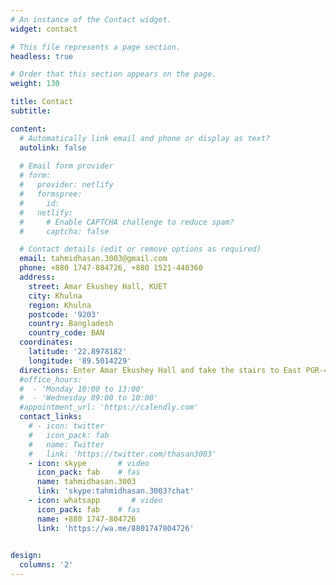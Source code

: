 ```yaml
---
# An instance of the Contact widget.
widget: contact

# This file represents a page section.
headless: true

# Order that this section appears on the page.
weight: 130

title: Contact
subtitle:

content:
  # Automatically link email and phone or display as text?
  autolink: false
  
  # Email form provider
  # form:
  #   provider: netlify
  #   formspree:
  #     id:
  #   netlify:
  #     # Enable CAPTCHA challenge to reduce spam?
  #     captcha: false

  # Contact details (edit or remove options as required)
  email: tahmidhasan.3003@gmail.com
  phone: +880 1747-804726, +880 1521-440360
  address:
    street: Amar Ekushey Hall, KUET
    city: Khulna
    region: Khulna
    postcode: '9203'
    country: Bangladesh
    country_code: BAN
  coordinates:
    latitude: '22.8978182'
    longitude: '89.5014229'
  directions: Enter Amar Ekushey Hall and take the stairs to East PGR-4 on Floor 2
  #office_hours:
  #  - 'Monday 10:00 to 13:00'
  #  - 'Wednesday 09:00 to 10:00'
  #appointment_url: 'https://calendly.com'
  contact_links:
    # - icon: twitter
    #   icon_pack: fab
    #   name: Twitter
    #   link: 'https://twitter.com/thasan3003'
    - icon: skype       # video
      icon_pack: fab    # fas
      name: tahmidhasan.3003
      link: 'skype:tahmidhasan.3003?chat'
    - icon: whatsapp       # video
      icon_pack: fab    # fas
      name: +880 1747-804726
      link: 'https://wa.me/8801747804726'
    

design:
  columns: '2'
---
```

